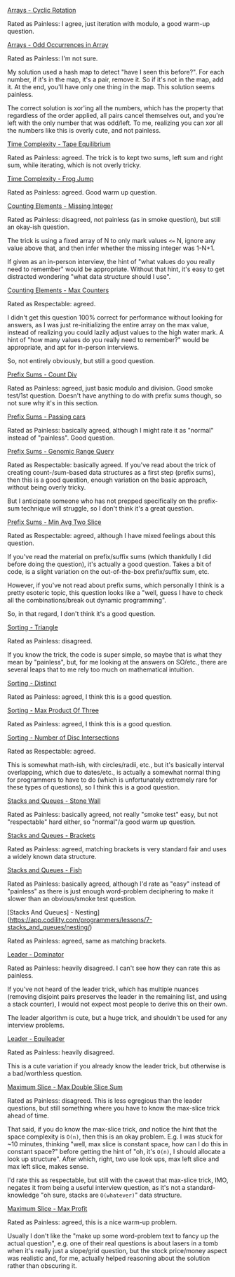 

[Arrays - Cyclic Rotation](https://app.codility.com/programmers/lessons/2-arrays/cyclic_rotation/)

Rated as Painless: I agree, just iteration with modulo, a good warm-up question.

[Arrays - Odd Occurrences in Array](https://app.codility.com/programmers/lessons/2-arrays/odd_occurrences_in_array/)

Rated as Painless: I'm not sure.

My solution used a hash map to detect "have I seen this before?". For each
number, if it's in the map, it's a pair, remove it. So if it's not in the map,
add it. At the end, you'll have only one thing in the map. This solution seems
painless.

The correct solution is xor'ing all the numbers, which has the property that
regardless of the order applied, all pairs cancel themselves out, and you're
left with the only number that was odd/left. To me, realizing you can xor all
the numbers like this is overly cute, and not painless.

[Time Complexity - Tape Equilibrium](https://app.codility.com/programmers/lessons/3-time_complexity/tape_equilibrium/)

Rated as Painless: agreed. The trick is to kept two sums, left sum and right
sum, while iterating, which is not overly tricky.

[Time Complexity - Frog Jump](https://app.codility.com/programmers/lessons/3-time_complexity/frog_jmp/)

Rated as Painless: agreed. Good warm up question.

[Counting Elements - Missing Integer](https://app.codility.com/programmers/lessons/4-counting_elements/missing_integer/)

Rated as Painless: disagreed, not painless (as in smoke question), but still an okay-ish question.

The trick is using a fixed array of N to only mark values `<=` N, ignore any value above that,
and then infer whether the missing integer was 1-N+1.

If given as an in-person interview, the hint of "what values do you really need to remember" would be appropriate.
Without that hint, it's easy to get distracted wondering "what data structure should I use".

[Counting Elements - Max Counters](https://app.codility.com/programmers/lessons/4-counting_elements/max_counters/)

Rated as Respectable: agreed.

I didn't get this question 100% correct for performance without looking for answers, as I was just re-initializing the entire array on the max value, instead of realizing you could lazily adjust values to the high water mark. A hint of "how many values do you really need to remember?" would be appropriate, and apt for in-person interviews.

So, not entirely obviously, but still a good question.

[Prefix Sums - Count Div](https://app.codility.com/programmers/lessons/5-prefix_sums/count_div/)

Rated as Painless: agreed, just basic modulo and division. Good smoke test/1st question. Doesn't
have anything to do with prefix sums though, so not sure why it's in this section.

[Prefix Sums - Passing cars](https://app.codility.com/programmers/lessons/5-prefix_sums/passing_cars/)

Rated as Painless: basically agreed, although I might rate it as "normal" instead of "painless". Good question.

[Prefix Sums - Genomic Range Query](https://app.codility.com/programmers/lessons/5-prefix_sums/genomic_range_query/)

Rated as Respectable: basically agreed. If you've read about the trick of creating count-/sum-based
data structures as a first step (prefix sums), then this is a good question, enough variation on the basic approach,
without being overly tricky.

But I anticipate someone who has not prepped specifically on the prefix-sum technique will struggle, so I don't think it's a great question.

[Prefix Sums - Min Avg Two Slice](https://app.codility.com/programmers/lessons/5-prefix_sums/min_avg_two_slice/)

Rated as Respectable: agreed, although I have mixed feelings about this question.

If you've read the material on prefix/suffix sums (which thankfully I did before doing the question),
it's actually a good question. Takes a bit of code, is a slight variation on the out-of-the-box prefix/suffix sum, etc.

However, if you've not read about prefix sums, which personally I think is a pretty esoteric topic,
this question looks like a "well, guess I have to check all the combinations/break out dynamic programming".

So, in that regard, I don't think it's a good question.

[Sorting - Triangle](https://app.codility.com/programmers/lessons/6-sorting/triangle/)

Rated as Painless: disagreed.

If you know the trick, the code is super simple, so maybe that is what they
mean by "painless", but, for me looking at the answers on SO/etc., there are several leaps that to me
rely too much on mathematical intuition.

[Sorting - Distinct](https://app.codility.com/programmers/lessons/6-sorting/distinct/)

Rated as Painless: agreed, I think this is a good question.

[Sorting - Max Product Of Three](https://app.codility.com/programmers/lessons/6-sorting/max_product_of_three/)

Rated as Painless: agreed, I think this is a good question.

[Sorting - Number of Disc Intersections](https://app.codility.com/programmers/lessons/6-sorting/number_of_disc_intersections/)

Rated as Respectable: agreed.

This is somewhat math-ish, with circles/radii, etc., but it's basically interval overlapping, which due to dates/etc., is actually a somewhat normal thing for programmers to have to do (which is unfortunately extremely rare for these types of questions), so I think this is a good question.

[Stacks and Queues - Stone Wall](https://app.codility.com/programmers/lessons/7-stacks_and_queues/stone_wall/)

Rated as Painless: basically agreed, not really "smoke test" easy, but not "respectable" hard either, so "normal"/a good warm up question.

[Stacks and Queues - Brackets](https://app.codility.com/programmers/lessons/7-stacks_and_queues/brackets/)

Rated as Painless: agreed, matching brackets is very standard fair and uses a widely known data structure.

[Stacks and Queues - Fish](https://app.codility.com/programmers/lessons/7-stacks_and_queues/fish/)

Rated as Painless: basically agreed, although I'd rate as "easy" instead of "painless" as there
is just enough word-problem deciphering to make it slower than an obvious/smoke test question.

[Stacks And Queues] - Nesting](https://app.codility.com/programmers/lessons/7-stacks_and_queues/nesting/)

Rated as Painless: agreed, same as matching brackets.

[Leader - Dominator](https://app.codility.com/programmers/lessons/8-leader/dominator/)

Rated as Painless: heavily disagreed. I can't see how they can rate this as painless.

If you've not heard of the leader trick, which has multiple nuances (removing disjoint pairs preserves the leader
in the remaining list, and using a stack counter), I would not expect most people to derive this on their own.

The leader algorithm is cute, but a huge trick, and shouldn't be used for any interview problems.

[Leader - Equileader](https://app.codility.com/programmers/lessons/8-leader/equi_leader/)

Rated as Painless: heavily disagreed.

This is a cute variation if you already know the leader trick, but otherwise is a bad/worthless question.

[Maximum Slice - Max Double Slice Sum](https://app.codility.com/programmers/lessons/9-maximum_slice_problem/max_double_slice_sum/)

Rated as Painless: disagreed. This is less egregious than the leader questions, but still something where
you have to know the max-slice trick ahead of time.

That said, if you do know the max-slice trick, *and* notice the hint that the space complexity is `O(n)`,
then this is an okay problem. E.g. I was stuck for ~10 minutes, thinking "well, max slice is constant
space, how can I do this in constant space?" before getting the hint of "oh, it's `O(n)`, I should allocate a look up
structure". After which, right, two use look ups, max left slice and max left slice, makes sense.

I'd rate this as respectable, but still with the caveat that max-slice trick, IMO, negates it from being
a useful interview question, as it's not a standard-knowledge "oh sure, stacks are `O(whatever)`" data
structure.

[Maximum Slice - Max Profit](https://app.codility.com/programmers/lessons/9-maximum_slice_problem/max_profit/)

Rated as Painless: agreed, this is a nice warm-up problem.

Usually I don't like the "make up some word-problem text to fancy up the actual question", e.g. one of their
real questions is about lasers in a tomb when it's really just a slope/grid question, but the stock price/money
aspect was realistic and, for me, actually helped reasoning about the solution rather than obscuring it.











